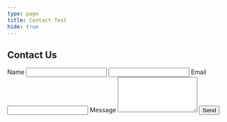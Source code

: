 ```yaml
---
type: page
title: Contact Test
hide: true
---
```


<section class="contact-form">
  <h1>Contact Us</h1>
  <form class="form" name="contact" method="POST" id="contact-form" action="/api/submit-contact-form">
    <label for="name">Name</label>
    <input type="text" id="name" name="name" required>
    <input type="text" id="contact-name" name="contact-name">
    <label for="email">Email</label>
    <input type="email" id="email" name="email" required />
    <label for="message">Message</label>
    <textarea id="message" name="message" rows="5" required></textarea>
    <button type="submit" class="cta">Send</button>
  </form>
</section>